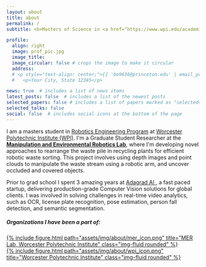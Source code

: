 ```yaml
---
layout: about
title: about
permalink: /
subtitle: <b>Masters of Science in <a href="https://www.wpi.edu/academics/departments/robotics-engineering">Robotics Engineering</a> at <a href="https://www.wpi.edu/">Worcester Polytechnic Institute (WPI)</a></b>.<br/><b>Skills</b> - ROS, ROS2, Computer Vision, Deep Learning, Reinforcement Learning

profile:
  align: right
  image: prof_pic.jpg
  image_title:
  image_circular: false # crops the image to make it circular
  address:
  # <p style="text-align: center;">{{ 'be9636@princeton.edu' | email_protect }}</p>
  #   <p>Your City, State 12345</p>

news: true  # includes a list of news items
latest_posts: false  # includes a list of the newest posts
selected_papers: false # includes a list of papers marked as "selected={true}"
selected_talks: false
social: false  # includes social icons at the bottom of the page
---
```


I am a masters student in <a href="https://www.wpi.edu/academics/departments/robotics-engineering">Robotics Engineering Program</a> at <a href="https://www.wpi.edu/">Worcester Polytechnic Institute (WPI)</a>. I'm a Graduate Student Researcher at the <b><a href="https://wp.wpi.edu/merlab/">Manipulation and Environmental Robotics Lab</a></b>, where I'm developing novel approaches to rearrange the waste pile in recycling plants for efficient robotic waste sorting. This project involves using depth images and point clouds to manipulate the waste stream using a robotic arm, and uncover occluded and covered objects.

Prior to grad school I spent 3 amazing years at <a href="https://www.adagrad.ai/"> Adagrad AI </a>, a fast paced startup, delivering production-grade Computer Vision solutions for global clients. I was involved in solving challenges in real-time video analytics, such as OCR, license plate recognition, pose estimation, person fall detection, and semantic segmentation.

##### Organizations I have been a part of:

<div class="row">
<div class="col-sm mt-1 mt-md-0">
        <a href="https://wp.wpi.edu/merlab/">{% include figure.html path="assets/img/about/mer_icon.png" title="MER Lab, Worcester Polytechnic Institute" class="img-fluid rounded" %}</a>
    </div>
    <div class="col-sm mt-1 mt-md-0">
        <a href="https://www.wpi.edu/">{% include figure.html path="assets/img/about/wpi_icon.png" title="Worcester Polytechnic Institute" class="img-fluid rounded" %}</a>
    </div>
</div>